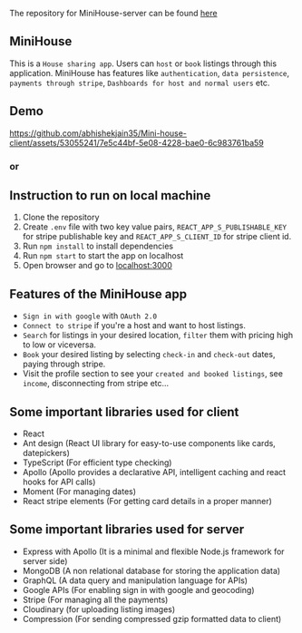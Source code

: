 The repository for MiniHouse-server can be found [here](https://github.com/abhishekjain35/Mini-house-server)
## MiniHouse
This is a `House sharing app`. Users can `host` or `book` listings through this application. MiniHouse has features like `authentication`, `data persistence`, `payments through stripe`, `Dashboards for host and normal users` etc.

## Demo
https://github.com/abhishekjain35/Mini-house-client/assets/53055241/7e5c44bf-5e08-4228-bae0-6c983761ba59

### or
## Instruction to run on local machine

1. Clone the repository
2. Create `.env` file with two key value pairs, `REACT_APP_S_PUBLISHABLE_KEY` for stripe publishable key and `REACT_APP_S_CLIENT_ID` for stripe client id.
3. Run `npm install` to install dependencies
4. Run `npm start` to start the app on localhost
5. Open browser and go to [localhost:3000](http://localhost:3000)

## Features of the MiniHouse app
- `Sign in with google` with `OAuth 2.0`
- `Connect to stripe` if you're a host and want to host listings.
- `Search` for listings in your desired location, `filter` them with pricing high to low or viceversa.
- `Book` your desired listing by selecting `check-in` and `check-out` dates, paying through stripe.
- Visit the profile section to see your `created and booked listings`, see `income`, disconnecting from stripe etc...

## Some important libraries used for client

- React
- Ant design (React UI library for easy-to-use components like cards, datepickers)
- TypeScript (For efficient type checking)
- Apollo (Apollo provides a declarative API, intelligent caching and react hooks for API calls)
- Moment (For managing dates)
- React stripe elements (For getting card details in a proper manner)

## Some important libraries used for server

- Express with Apollo (It is a minimal and flexible Node.js framework for server side)
- MongoDB (A non relational database for storing the application data)
- GraphQL (A data query and manipulation language for APIs)
- Google APIs (For enabling sign in with google and geocoding)
- Stripe (For managing all the payments)
- Cloudinary (for uploading listing images)
- Compression (For sending compressed gzip formatted data to client)
